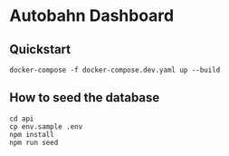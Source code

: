 # Autobahn Dashboard

## Quickstart
```
docker-compose -f docker-compose.dev.yaml up --build
```

## How to seed the database
```
cd api
cp env.sample .env
npm install
npm run seed
```